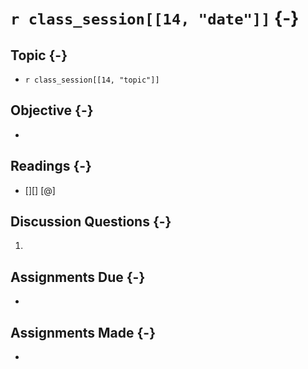 # `r class_session[[14, "date"]]` {-}

## Topic {-}

- `r class_session[[14, "topic"]]`

## Objective {-}

- 

## Readings {-}

- [][] [@]  

## Discussion Questions {-}

1. 

## Assignments Due {-}

- 

## Assignments Made {-}

- 
